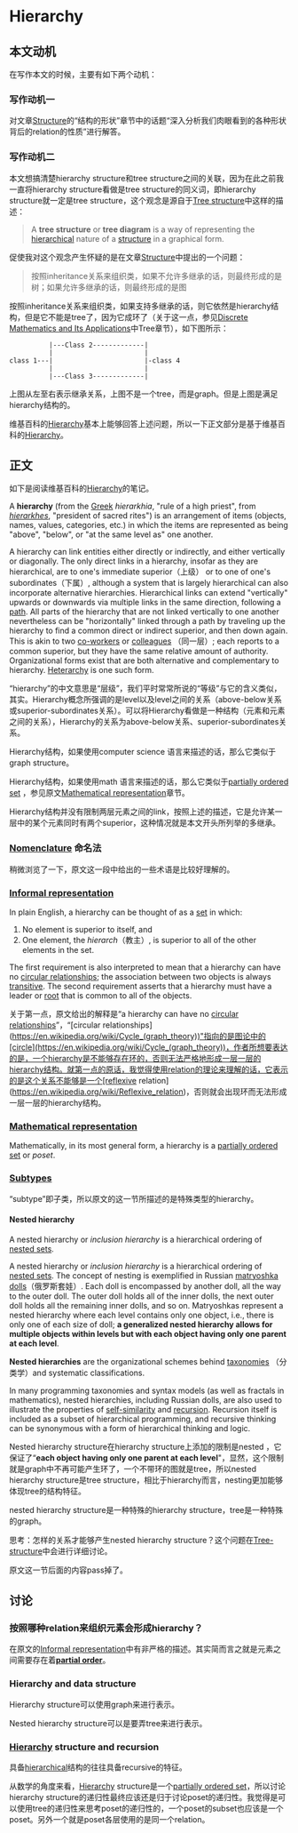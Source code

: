 # Hierarchy

## 本文动机

在写作本文的时候，主要有如下两个动机：

### 写作动机一

对文章[Structure](./Structure.md)的“结构的形状”章节中的话题“深入分析我们肉眼看到的各种形状背后的relation的性质”进行解答。

### 写作动机二

本文想搞清楚hierarchy structure和tree structure之间的关联，因为在此之前我一直将hierarchy structure看做是tree structure的同义词，即hierarchy structure就一定是tree structure，这个观念是源自于[Tree structure](https://en.wikipedia.org/wiki/Tree_structure)中这样的描述：

> A **tree structure** or **tree diagram** is a way of representing the [hierarchical](https://en.wikipedia.org/wiki/Hierarchy) nature of a [structure](https://en.wikipedia.org/wiki/Structure) in a graphical form. 

促使我对这个观念产生怀疑的是在文章[Structure](./Structure.md)中提出的一个问题：

> 按照inheritance关系来组织类，如果不允许多继承的话，则最终形成的是树；如果允许多继承的话，则最终形成的是图

按照inheritance关系来组织类，如果支持多继承的话，则它依然是hierarchy结构，但是它不能是tree了，因为它成环了（关于这一点，参见[Discrete Mathematics and Its Applications](https://www.amazon.com/Discrete-Mathematics-Applications-Kenneth-Rosen/dp/125967651X)中Tree章节），如下图所示：

```
          |---Class 2-------------|          
          |                       |
class 1---|						  |-class 4
          |	                      |
          |---Class 3-------------|           	
```

上图从左至右表示继承关系，上图不是一个tree，而是graph。但是上图是满足hierarchy结构的。



维基百科的[Hierarchy](https://en.wikipedia.org/wiki/Hierarchy)基本上能够回答上述问题，所以一下正文部分是基于维基百科的[Hierarchy](https://en.wikipedia.org/wiki/Hierarchy)。

## 正文

如下是阅读维基百科的[Hierarchy](https://en.wikipedia.org/wiki/Hierarchy)的笔记。

A **hierarchy** (from the [Greek](https://en.wikipedia.org/wiki/Ancient_Greek) *hierarkhia*, "rule of a high priest", from *[hierarkhes](https://en.wikipedia.org/wiki/Ordinary_(officer))*, "president of sacred rites") is an arrangement of items (objects, names, values, categories, etc.) in which the items are represented as being "above", "below", or "at the same level as" one another. 

A hierarchy can link entities either directly or indirectly, and either vertically or diagonally. The only direct links in a hierarchy, insofar as they are hierarchical, are to one's immediate superior（上级） or to one of one's subordinates（下属）, although a system that is largely hierarchical can also incorporate alternative hierarchies. Hierarchical links can extend "vertically" upwards or downwards via multiple links in the same direction, following a [path](https://en.wikipedia.org/wiki/Path_(graph_theory)). All parts of the hierarchy that are not linked vertically to one another nevertheless can be "horizontally" linked through a path by traveling up the hierarchy to find a common direct or indirect superior, and then down again. This is akin to two [co-workers](https://en.wikipedia.org/wiki/Co-worker) or [colleagues](https://en.wikipedia.org/wiki/Comrade) （同一层）; each reports to a common superior, but they have the same relative amount of authority. Organizational forms exist that are both alternative and complementary to hierarchy. [Heterarchy](https://en.wikipedia.org/wiki/Heterarchy) is one such form.

“hierarchy”的中文意思是“层级”，我们平时常常所说的“等级”与它的含义类似，其实。Hierarchy概念所强调的是level以及level之间的关系（above-below关系或superior-subordinates关系）。可以将Hierarchy看做是一种结构（元素和元素之间的关系），Hierarchy的关系为above-below关系、superior-subordinates关系。

Hierarchy结构，如果使用computer science 语言来描述的话，那么它类似于graph structure。

Hierarchy结构，如果使用math 语言来描述的话，那么它类似于[partially ordered set](https://en.wikipedia.org/wiki/Partially_ordered_set) ，参见原文[Mathematical representation](https://en.wikipedia.org/wiki/Hierarchy#Mathematical_representation)章节。

Hierarchy结构并没有限制两层元素之间的link，按照上述的描述，它是允许某一层中的某个元素同时有两个superior，这种情况就是本文开头所列举的多继承。



### [Nomenclature](https://en.wikipedia.org/wiki/Hierarchy#Nomenclature) 命名法

稍微浏览了一下，原文这一段中给出的一些术语是比较好理解的。

### [Informal representation](https://en.wikipedia.org/wiki/Hierarchy#Informal_representation)

In plain English, a hierarchy can be thought of as a [set](https://en.wikipedia.org/wiki/Set_(mathematics)) in which: 

1. No element is superior to itself, and
2. One element, the *hierarch*（教主）, is superior to all of the other elements in the set.

The first requirement is also interpreted to mean that a hierarchy can have no [circular relationships](https://en.wikipedia.org/wiki/Cycle_(graph_theory)); the association between two objects is always [transitive](https://en.wikipedia.org/wiki/Transitive_relation). The second requirement asserts that a hierarchy must have a leader or [root](https://en.wikipedia.org/wiki/Root_node) that is common to all of the objects.

关于第一点，原文给出的解释是“a hierarchy can have no [circular relationships](https://en.wikipedia.org/wiki/Cycle_(graph_theory))”，“[circular relationships](https://en.wikipedia.org/wiki/Cycle_(graph_theory))"指向的是图论中的[circle](https://en.wikipedia.org/wiki/Cycle_(graph_theory))，作者所想要表达的是，一个hierarchy是不能够存在环的，否则无法严格地形成一层一层的hierarchy结构。就第一点的原话，我觉得使用relation的理论来理解的话，它表示的是这个关系不能够是一个[reflexive relation](https://en.wikipedia.org/wiki/Reflexive_relation)，否则就会出现环而无法形成一层一层的hierarchy结构。



### [Mathematical representation](https://en.wikipedia.org/wiki/Hierarchy#Mathematical_representation)

Mathematically, in its most general form, a hierarchy is a [partially ordered set](https://en.wikipedia.org/wiki/Partially_ordered_set) or *poset*.

### [Subtypes](https://en.wikipedia.org/wiki/Hierarchy#Subtypes)

“subtype”即子类，所以原文的这一节所描述的是特殊类型的hierarchy。

#### Nested hierarchy

A nested hierarchy or *inclusion hierarchy* is a hierarchical ordering of [nested sets](https://en.wikipedia.org/wiki/Nested_set).

A nested hierarchy or *inclusion hierarchy* is a hierarchical ordering of [nested sets](https://en.wikipedia.org/wiki/Nested_set).  The concept of nesting is exemplified in Russian [matryoshka dolls](https://en.wikipedia.org/wiki/Matryoshka_doll)（俄罗斯套娃）. Each doll is encompassed by another doll, all the way to the outer doll. The outer doll holds all of the inner dolls, the next outer doll holds all the remaining inner dolls, and so on. Matryoshkas represent a nested hierarchy where each level contains only one object, i.e., there is only one of each size of doll; **a generalized nested hierarchy allows for multiple objects within levels but with each object having only one parent at each level**. 

**Nested hierarchies** are the organizational schemes behind [taxonomies](https://en.wikipedia.org/wiki/Taxonomy_(general)) （分类学）and systematic classifications. 

In many programming taxonomies and syntax models (as well as fractals in mathematics), nested hierarchies, including Russian dolls, are also used to illustrate the properties of [self-similarity](https://en.wikipedia.org/wiki/Self-similarity) and [recursion](https://en.wikipedia.org/wiki/Recursion). Recursion itself is included as a subset of hierarchical programming, and recursive thinking can be synonymous with a form of hierarchical thinking and logic.

Nested hierarchy structure在hierarchy structure上添加的限制是nested ，它保证了“**each object having only one parent at each level**"，显然，这个限制就是graph中不再可能产生环了，一个不带环的图就是tree，所以nested hierarchy structure是tree structure，相比于hierarchy而言，nesting更加能够体现tree的结构特征。

nested hierarchy structure是一种特殊的hierarchy structure，tree是一种特殊的graph。

思考：怎样的关系才能够产生nested hierarchy structure？这个问题在[Tree-structure](../Tree/Tree-structure.md)中会进行详细讨论。



原文这一节后面的内容pass掉了。

## 讨论

### 按照哪种relation来组织元素会形成hierarchy？

在原文的[Informal representation](https://en.wikipedia.org/wiki/Hierarchy#Informal_representation)中有非严格的描述。其实简而言之就是元素之间需要存在着[**partial order**](https://en.wikipedia.org/wiki/Partially_ordered_set#Formal_definition)。



### Hierarchy and data structure

Hierarchy structure可以使用graph来进行表示。

Nested hierarchy structure可以是要弄tree来进行表示。



### [Hierarchy](https://en.wikipedia.org/wiki/Hierarchy) structure and recursion

具备[hierarchical](https://en.wikipedia.org/wiki/Hierarchical)结构的往往具备recursive的特征。

从数学的角度来看，[Hierarchy](https://en.wikipedia.org/wiki/Hierarchy) structure是一个[partially ordered set](https://en.wikipedia.org/wiki/Partially_ordered_set)，所以讨论hierarchy structure的递归性最终应该还是归于讨论poset的递归性。我觉得是可以使用tree的递归性来思考poset的递归性的，一个poset的subset也应该是一个poset。另外一个就是poset各层使用的是同一个relation。